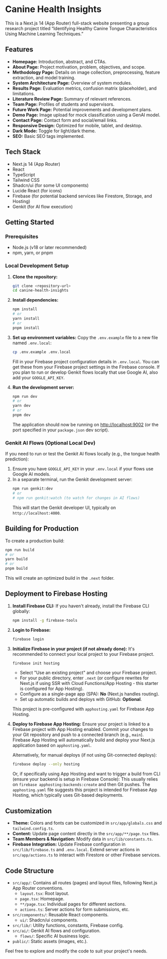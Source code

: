 # Canine Health Insights

This is a Next.js 14 (App Router) full-stack website presenting a group research project titled “Identifying Healthy Canine Tongue Characteristics Using Machine Learning Techniques.”

## Features

*   **Homepage:** Introduction, abstract, and CTAs.
*   **About Page:** Project motivation, problem, objectives, and scope.
*   **Methodology Page:** Details on image collection, preprocessing, feature extraction, and model training.
*   **System Architecture Page:** Overview of system modules.
*   **Results Page:** Evaluation metrics, confusion matrix (placeholder), and limitations.
*   **Literature Review Page:** Summary of relevant references.
*   **Team Page:** Profiles of students and supervisors.
*   **Future Work Page:** Potential improvements and development plans.
*   **Demo Page:** Image upload for mock classification using a GenAI model.
*   **Contact Page:** Contact form and social/email links.
*   **Responsive Design:** Optimized for mobile, tablet, and desktop.
*   **Dark Mode:** Toggle for light/dark theme.
*   **SEO:** Basic SEO tags implemented.

## Tech Stack

*   Next.js 14 (App Router)
*   React
*   TypeScript
*   Tailwind CSS
*   Shadcn/ui (for some UI components)
*   Lucide React (for icons)
*   Firebase (for potential backend services like Firestore, Storage, and Hosting)
*   Genkit (for AI flow execution)

## Getting Started

### Prerequisites

*   Node.js (v18 or later recommended)
*   npm, yarn, or pnpm

### Local Development Setup

1.  **Clone the repository:**
    ```bash
    git clone <repository-url>
    cd canine-health-insights
    ```

2.  **Install dependencies:**
    ```bash
    npm install
    # or
    yarn install
    # or
    pnpm install
    ```

3.  **Set up environment variables:**
    Copy the `.env.example` file to a new file named `.env.local`:
    ```bash
    cp .env.example .env.local
    ```
    Fill in your Firebase project configuration details in `.env.local`. You can get these from your Firebase project settings in the Firebase console.
    If you plan to run or develop Genkit flows locally that use Google AI, also add your `GOOGLE_API_KEY`.

4.  **Run the development server:**
    ```bash
    npm run dev
    # or
    yarn dev
    # or
    pnpm dev
    ```
    The application should now be running on [http://localhost:9002](http://localhost:9002) (or the port specified in your `package.json` dev script).

### Genkit AI Flows (Optional Local Dev)

If you need to run or test the Genkit AI flows locally (e.g., the tongue health prediction):

1.  Ensure you have `GOOGLE_API_KEY` in your `.env.local` if your flows use Google AI models.
2.  In a separate terminal, run the Genkit development server:
    ```bash
    npm run genkit:dev
    # or
    # npm run genkit:watch (to watch for changes in AI flows)
    ```
    This will start the Genkit developer UI, typically on `http://localhost:4000`.

## Building for Production

To create a production build:
```bash
npm run build
# or
yarn build
# or
pnpm build
```
This will create an optimized build in the `.next` folder.

## Deployment to Firebase Hosting

1.  **Install Firebase CLI:**
    If you haven't already, install the Firebase CLI globally:
    ```bash
    npm install -g firebase-tools
    ```

2.  **Login to Firebase:**
    ```bash
    firebase login
    ```

3.  **Initialize Firebase in your project (if not already done):**
    It's recommended to connect your local project to your Firebase project.
    ```bash
    firebase init hosting
    ```
    *   Select "Use an existing project" and choose your Firebase project.
    *   For your public directory, enter `.next` (or configure rewrites for Next.js if using SSR with Cloud Functions/App Hosting - this starter is configured for App Hosting).
    *   Configure as a single-page app (SPA): **No** (Next.js handles routing).
    *   Set up automatic builds and deploys with GitHub: **Optional**.

    This project is pre-configured with `apphosting.yaml` for Firebase App Hosting.

4.  **Deploy to Firebase App Hosting:**
    Ensure your project is linked to a Firebase project with App Hosting enabled.
    Commit your changes to your Git repository and push to a connected branch (e.g., `main`).
    Firebase App Hosting will automatically build and deploy your Next.js application based on `apphosting.yaml`.

    Alternatively, for manual deploys (if not using Git-connected deploys):
    ```bash
    firebase deploy --only hosting
    ```
    Or, if specifically using App Hosting and want to trigger a build from CLI (ensure your backend is setup in Firebase Console):
    This usually relies on `firebase apphosting:backends:create` and then Git pushes.
    The `apphosting.yaml` file suggests this project is intended for Firebase App Hosting, which typically uses Git-based deployments.

## Customization

*   **Theme:** Colors and fonts can be customized in `src/app/globals.css` and `tailwind.config.ts`.
*   **Content:** Update page content directly in the `src/app/**/page.tsx` files.
*   **Team Members & Navigation:** Modify data in `src/lib/constants.ts`.
*   **Firebase Integration:** Update Firebase configuration in `src/lib/firebase.ts` and `.env.local`. Extend server actions in `src/app/actions.ts` to interact with Firestore or other Firebase services.

## Code Structure

*   `src/app/`: Contains all routes (pages) and layout files, following Next.js App Router conventions.
    *   `layout.tsx`: Root layout.
    *   `page.tsx`: Homepage.
    *   `**/page.tsx`: Individual pages for different sections.
    *   `actions.ts`: Server actions for form submissions, etc.
*   `src/components/`: Reusable React components.
    *   `ui/`: Shadcn/ui components.
*   `src/lib/`: Utility functions, constants, Firebase config.
*   `src/ai/`: Genkit AI flows and configuration.
    *   `flows/`: Specific AI business logic.
*   `public/`: Static assets (images, etc.).

Feel free to explore and modify the code to suit your project's needs.
